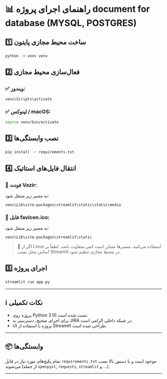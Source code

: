

# 📊 راهنمای اجرای پروژه document for database (MYSQL, POSTGRES)

## 1️⃣ ساخت محیط مجازی پایتون

```bash
python -m venv venv
```

## 2️⃣ فعال‌سازی محیط مجازی

### ✅ ویندوز:

```bash
venv\Scripts\activate
```

### ✅ لینوکس / macOS:

```bash
source venv/bin/activate
```

## 3️⃣ نصب وابستگی‌ها

```bash
pip install -r requirements.txt
```

## 4️⃣ انتقال فایل‌های استاتیک

### 📁 فونت Vazir:

به مسیر زیر منتقل شود:

```
venv\Lib\site-packages\streamlit\static\static\media
```

### 📁 فایل favicon.ico:

به مسیر زیر منتقل شود:

```
venv\Lib\site-packages\streamlit\static
```

> 🔸 اگر از Linux استفاده می‌کنید، مسیرها ممکن است کمی متفاوت باشد. لطفاً بر اساس محل نصب Streamlit در محیط مجازی تنظیم شود.

## 5️⃣ اجرای پروژه

```bash
streamlit run app.py
```

---

## ℹ️ نکات تکمیلی

* پروژه روی Python 3.10 تست شده است.
* برای اجرای صحیح، دسترسی به JIRA در شبکه داخلی الزامی است.
* UI پروژه با استفاده از Streamlit طراحی شده است.

---

## 📦 وابستگی‌ها

تمام پکیج‌های مورد نیاز در فایل `requirements.txt` موجود است و با دستور بالا نصب می‌شوند (از جمله `openpyxl`, `requests`, `streamlit` و ...).

---

```

```